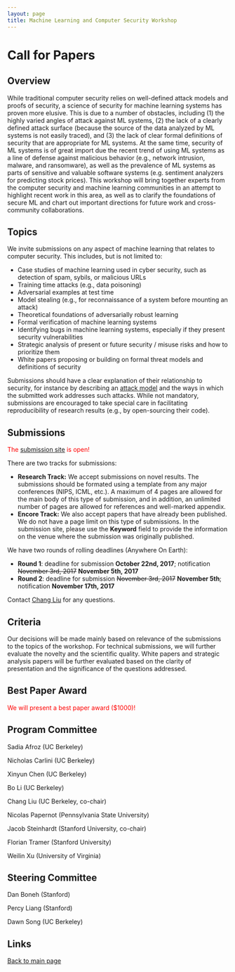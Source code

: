 ```yaml
---
layout: page
title: Machine Learning and Computer Security Workshop
---
```


# Call for Papers

## Overview

While traditional computer security relies on well-defined attack
models and proofs of security, a science of security for machine
learning systems has proven more elusive. This is due to a number
of obstacles, including (1) the highly varied angles of attack
against ML systems, (2) the lack of a clearly defined attack
surface (because the source of the data analyzed by ML systems is
not easily traced), and (3) the lack of clear formal definitions
of security that are appropriate for ML systems. At the same
time, security of ML systems is of great import due the recent
trend of using ML systems as a line of defense against malicious
behavior (e.g., network intrusion, malware, and ransomware), as
well as the prevalence of ML systems as parts of sensitive and
valuable software systems (e.g. sentiment analyzers for
predicting stock prices). This workshop will bring together
experts from the computer security and machine learning
communities in an attempt to highlight recent work in this area,
as well as to clarify the foundations of secure ML and chart out
important directions for future work and cross-community
collaborations.

## Topics

We invite submissions on any aspect of machine learning that
relates to computer security. This includes, but is not limited
to:

* Case studies of machine learning used in cyber security, such as detection of spam, sybils, or malicious URLs
* Training time attacks (e.g., data poisoning)
* Adversarial examples at test time
* Model stealing (e.g., for reconnaissance of a system before mounting an attack)
* Theoretical foundations of adversarially robust learning
* Formal verification of machine learning systems
* Identifying bugs in machine learning systems, especially if they present security vulnerabilities
* Strategic analysis of present or future security / misuse risks and how to prioritize them
* White papers proposing or building on formal threat models and definitions of security

Submissions should have a clear explanation of their relationship
to security, for instance by describing an [attack model](https://en.wikipedia.org/wiki/Attack_model) and the ways
in which the submitted work addresses such attacks. While not mandatory,
submissions are encouraged to take special care in facilitating
reproducibility of research results (e.g., by open-sourcing their code).

## Submissions

<span style="color:red">The [submission site](https://easychair.org/conferences/?conf=mlsec17) is open!</span>

There are two tracks for submissions:

+ **Research Track:** We accept submissions on novel results. The submissions should be formated using
a template from any major conferences (NIPS, ICML, etc.). A maximum of 4 pages are allowed for the main body 
of this type of submission, and in addition, an unlimited number of pages are allowed for references and well-marked appendix.
+ **Encore Track:** We also accept papers that have already been published. We do not have a page limit
on this type of submissions. In the submission site, please use the **Keyword** field to provide the information
on the venue where the submission was originally published.

We have two rounds of rolling deadlines (Anywhere On Earth):
+ **Round 1**: deadline for submission **October 22nd, 2017**; notification ~~November 3rd, 2017~~ **November 5th, 2017**
+ **Round 2**: deadline for submission ~~November 3rd, 2017~~ **November 5th**; notification **November 17th, 2017**

Contact [Chang Liu](<mailto:liuchang@eecs.berkeley.edu>) for any questions.

## Criteria

Our decisions will be made mainly based on relevance of the submissions to the topics of the workshop.
For technical submissions, we will further evaluate the novelty and the scientific quality.
White papers and strategic analysis papers will be further evaluated based on the clarity of presentation
and the significance of the questions addressed.

## Best Paper Award

<span style="color:red">We will present a best paper award ($1000)!</span>

## Program Committee

Sadia Afroz (UC Berkeley)

Nicholas Carlini (UC Berkeley)

Xinyun Chen (UC Berkeley)

Bo Li (UC Berkeley)

Chang Liu (UC Berkeley, co-chair)

Nicolas Papernot (Pennsylvania State University)

Jacob Steinhardt (Stanford University, co-chair)

Florian Tramer (Stanford University)

Weilin Xu (University of Virginia)

## Steering Committee

Dan Boneh (Stanford)

Percy Liang (Stanford)

Dawn Song (UC Berkeley)

## Links

[Back to main page](index.md)
